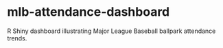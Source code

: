 # mlb-attendance-dashboard
R Shiny dashboard illustrating Major League Baseball ballpark attendance trends. 
